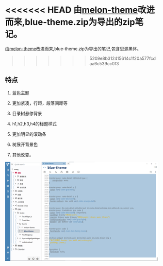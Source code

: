 <<<<<<< HEAD
由[melon-theme](https://github.com/zadam/trilium)改进而来,blue-theme.zip为导出的zip笔记。
=======
由[melon-theme](https://github.com/zadam/trilium)改进而来,blue-theme.zip为导出的笔记,包含思源黑体。
>>>>>>> 5209e8b312415614c1f20a577fcdaa6c539cc0f3

## 特点

1. 蓝色主题

2. 更加紧凑，行距，段落间距等

3. 目录树悬停背景

4. h1,h2,h3,h4的标题样式

5. 更加明显的滚动条

6. 树展开背景色

7. 其他改变。

![](./screenshot.png)
